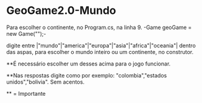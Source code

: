 # GeoGame2.0-Mundo
Para escolher o continente, no Program.cs, na linha 9.
-Game geoGame = new Game("");-

digite entre |"mundo"|"america"|"europa"|"asia"|"africa"|"oceania"| dentro das aspas,
para escolher o mundo inteiro ou um continente, no construtor.

**É necessário escolher um desses acima para o jogo funcionar.

**Nas respostas digite como por exemplo: "colombia","estados unidos","bolivia".
Sem acentos.

** = Importante
